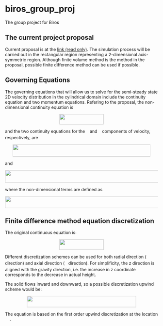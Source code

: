 
# biros\_group\_proj
The group project for Biros

## The current project proposal

Current proposal is at the [link  (read only)][1]. The simulation process will be carried out in the rectangular region representing a 2-dimensional axis-symmetric region. Although finite volume method is the method in the proposal, possible finite difference method can be used if possible.

## Governing Equations
The governing equations that will allow us to solve for the semi-steady state 2D velocity distribution in the cylindrical domain include the continuity equation and two momentum equations. Refering to the proposal, the non-dimensional continuity equation is

<p align="center"><img src="/tex/b20441acd018750e8d678889ae462554.svg?invert_in_darkmode&sanitize=true" align=middle width=145.5763914pt height=34.7253258pt/></p>

and the two continuity equations for the <img src="/tex/89f2e0d2d24bcf44db73aab8fc03252c.svg?invert_in_darkmode&sanitize=true" align=middle width=7.87295519999999pt height=14.15524440000002pt/> and <img src="/tex/f93ce33e511096ed626b4719d50f17d2.svg?invert_in_darkmode&sanitize=true" align=middle width=8.367621899999993pt height=14.15524440000002pt/> components of velocity, respectively, are

<p align="center"><img src="/tex/d4fecc678009b0151e270cda2a2bdeec.svg?invert_in_darkmode&sanitize=true" align=middle width=454.673241pt height=40.11819404999999pt/></p>

and

<p align="center"><img src="/tex/66b2ce8d0178306244e2c799d6b1d858.svg?invert_in_darkmode&sanitize=true" align=middle width=513.4111356pt height=40.11819404999999pt/></p>

where the non-dimensional terms are defined as

<p align="center"><img src="/tex/5a3f6e46b91c5d8fe520b10c3c78ca87.svg?invert_in_darkmode&sanitize=true" align=middle width=708.6747392999999pt height=39.84127125pt/></p>

## Finite difference method equation discretization 

The original continuous equation is:

<p align="center"><img src="/tex/c83032e3696a0cdea9bff801e9295c41.svg?invert_in_darkmode&sanitize=true" align=middle width=145.5763914pt height=34.7253258pt/></p>



Different discretization schemes can be used for both radial direction (<img src="/tex/89f2e0d2d24bcf44db73aab8fc03252c.svg?invert_in_darkmode&sanitize=true" align=middle width=7.87295519999999pt height=14.15524440000002pt/> direction) and axial direction (<img src="/tex/f93ce33e511096ed626b4719d50f17d2.svg?invert_in_darkmode&sanitize=true" align=middle width=8.367621899999993pt height=14.15524440000002pt/> direction). For simplificity, the z direction is aligned with the gravity direction, i.e. the increase in z coordinate corresponds to the decrease in actual height.



The solid flows inward and downward, so a possible discretization upwind scheme would be:

<p align="center"><img src="/tex/2fdee062a0651d5d58918344d18945db.svg?invert_in_darkmode&sanitize=true" align=middle width=359.63558894999994pt height=37.1910528pt/></p>

The equation is based on the first order upwind discretization at the location <img src="/tex/f9c4988898e7f532b9f826a75014ed3c.svg?invert_in_darkmode&sanitize=true" align=middle width=14.99998994999999pt height=22.465723500000017pt/>.





[1]:	https://www.overleaf.com/read/hzzczmvjnnht
